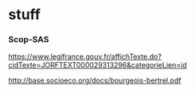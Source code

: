# stuff

### Scop-SAS
https://www.legifrance.gouv.fr/affichTexte.do?cidTexte=JORFTEXT000029313296&categorieLien=id

http://base.socioeco.org/docs/bourgeois-bertrel.pdf
